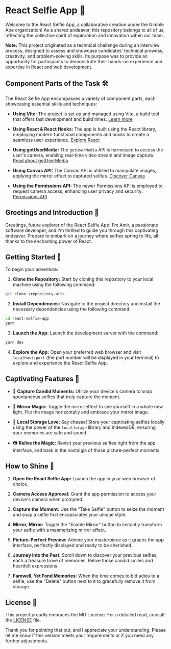 # React Selfie App 📸

Welcome to the React Selfie App, a collaborative creation under the Nimble Ape organization! As a shared endeavor, this repository belongs to all of us, reflecting the collective spirit of exploration and innovation within our team.

**Note:** This project originated as a technical challenge during an interview process, designed to assess and showcase candidates' technical prowess, creativity, and problem-solving skills. Its purpose was to provide an opportunity for participants to demonstrate their hands-on experience and expertise in React and web development.

## Component Parts of the Task 🛠️

The React Selfie App encompasses a variety of component parts, each showcasing essential skills and techniques:

- **Using Vite:** The project is set up and managed using Vite, a build tool that offers fast development and build times. [Learn more](https://vitejs.dev/)

- **Using React & React Hooks:** The app is built using the React library, employing modern functional components and hooks to create a seamless user experience. [Explore React](https://reactjs.org/)

- **Using getUserMedia:** The `getUserMedia` API is harnessed to access the user's camera, enabling real-time video stream and image capture. [Read about getUserMedia](https://developer.mozilla.org/en-US/docs/Web/API/MediaDevices/getUserMedia)

- **Using Canvas API:** The Canvas API is utilized to manipulate images, applying the mirror effect to captured selfies. [Discover Canvas](https://developer.mozilla.org/en-US/docs/Web/API/Canvas_API)

- **Using the Permissions API:** The newer Permissions API is employed to request camera access, enhancing user privacy and security. [Permissions API](https://developer.mozilla.org/en-US/docs/Web/API/Permissions_API)

## Greetings and Introduction 👋

Greetings, future explorer of the React Selfie App! I'm Amir, a passionate software developer, and I'm thrilled to guide you through this captivating endeavor. Prepare to embark on a journey where selfies spring to life, all thanks to the enchanting power of React.

## Getting Started 🌟

To begin your adventure:

1. **Clone the Repository:** Start by cloning this repository to your local machine using the following command:

```bash
git clone <repository-url>
```

2. **Install Dependencies:** Navigate to the project directory and install the necessary dependencies using the following command:

```bash
cd react-selfie-app
yarn
```

3. **Launch the App:** Launch the development server with the command:

```bash
yarn dev
```

4. **Explore the App:** Open your preferred web browser and visit `localhost:port` (the port number will be displayed in your terminal) to explore and experience the React Selfie App.

## Captivating Features 🌟

- 📸 **Capture Candid Moments:** Utilize your device's camera to snap spontaneous selfies that truly capture the moment.

- 🔄 **Mirror Magic:** Toggle the mirror effect to see yourself in a whole new light. Flip the image horizontally and embrace your mirror image.

- 💾 **Local Storage Love:** Say cheese! Store your captivating selfies locally using the power of the `localforage` library and IndexedDB, ensuring your memories are safe and sound.

- 📷 **Relive the Magic:** Revisit your previous selfies right from the app interface, and bask in the nostalgia of those picture-perfect moments.

## How to Shine 🌟

1. **Open the React Selfie App:** Launch the app in your web browser of choice.

2. **Camera Access Approval:** Grant the app permission to access your device's camera when prompted.

3. **Capture the Moment:** Use the "Take Selfie" button to seize the moment and snap a selfie that encapsulates your unique style.

4. **Mirror, Mirror:** Toggle the "Enable Mirror" button to instantly transform your selfie with a mesmerizing mirror effect.

5. **Picture-Perfect Preview:** Admire your masterpiece as it graces the app interface, perfectly displayed and ready to be cherished.

6. **Journey into the Past:** Scroll down to discover your previous selfies, each a treasure trove of memories. Relive those candid smiles and heartfelt expressions.

7. **Farewell, Yet Fond Memories:** When the time comes to bid adieu to a selfie, use the "Delete" button next to it to gracefully remove it from storage.
## License 📜

This project proudly embraces the MIT License. For a detailed read, consult the [LICENSE](LICENSE) file.


Thank you for pointing that out, and I appreciate your understanding. Please let me know if this version meets your requirements or if you need any further adjustments.
